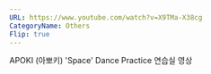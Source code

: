 ```yaml
---
URL: https://www.youtube.com/watch?v=X9TMa-X38cg
CategoryName: Others
Flip: true
---
```


APOKI (아뽀키) 'Space' Dance Practice 연습실 영상
